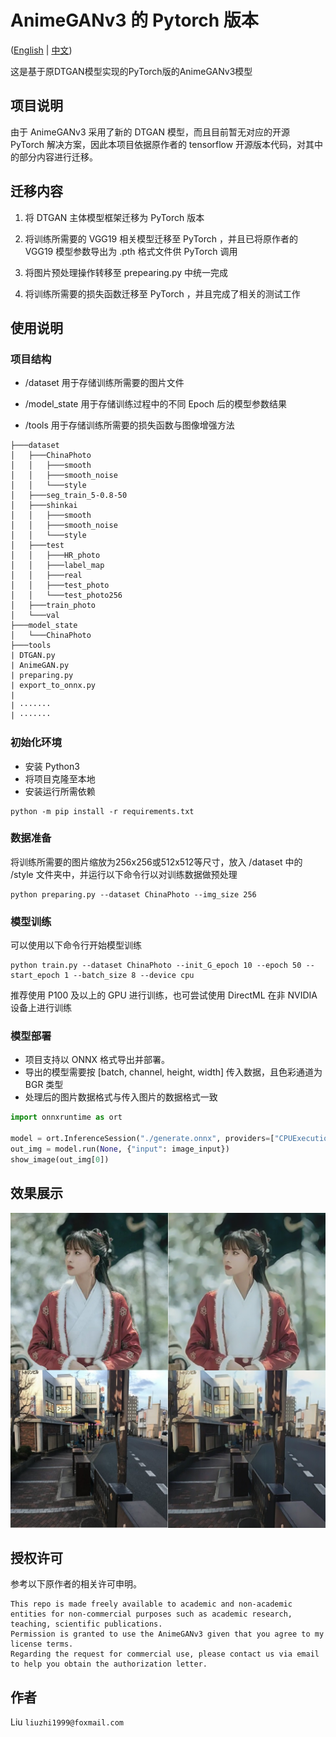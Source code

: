 # AnimeGANv3 的 Pytorch 版本

([English](./README.md) | [中文](./Chinese.md))

这是基于原DTGAN模型实现的PyTorch版的AnimeGANv3模型

## 项目说明

由于 AnimeGANv3 采用了新的 DTGAN 模型，而且目前暂无对应的开源 PyTorch 解决方案，因此本项目依据原作者的 tensorflow 开源版本代码，对其中的部分内容进行迁移。

## 迁移内容

1. 将 DTGAN 主体模型框架迁移为 PyTorch 版本

2. 将训练所需要的 VGG19 相关模型迁移至 PyTorch ，并且已将原作者的 VGG19 模型参数导出为 .pth 格式文件供 PyTorch 调用

3. 将图片预处理操作转移至 prepearing.py 中统一完成

4. 将训练所需要的损失函数迁移至 PyTorch ，并且完成了相关的测试工作

## 使用说明

### 项目结构

- /dataset 用于存储训练所需要的图片文件

- /model_state 用于存储训练过程中的不同 Epoch 后的模型参数结果

- /tools 用于存储训练所需要的损失函数与图像增强方法

```tree
├───dataset
│   ├───ChinaPhoto
│   │   ├───smooth
│   │   ├───smooth_noise
│   │   └───style
│   ├───seg_train_5-0.8-50
│   ├───shinkai
│   │   ├───smooth
│   │   ├───smooth_noise
│   │   └───style
│   ├───test
│   │   ├───HR_photo
│   │   ├───label_map
│   │   ├───real
│   │   ├───test_photo
│   │   └───test_photo256
│   ├───train_photo
│   └───val
├───model_state
│   └───ChinaPhoto
├───tools
| DTGAN.py
| AnimeGAN.py
| preparing.py
| export_to_onnx.py
| 
| ·······
| ·······
```

### 初始化环境

- 安装 Python3
- 将项目克隆至本地
- 安装运行所需依赖

```shell
python -m pip install -r requirements.txt
```

### 数据准备

将训练所需要的图片缩放为256x256或512x512等尺寸，放入 /dataset 中的 /style 文件夹中，并运行以下命令行以对训练数据做预处理

```shell
python preparing.py --dataset ChinaPhoto --img_size 256
```

### 模型训练

可以使用以下命令行开始模型训练

```shell
python train.py --dataset ChinaPhoto --init_G_epoch 10 --epoch 50 --start_epoch 1 --batch_size 8 --device cpu
```

推荐使用 P100 及以上的 GPU 进行训练，也可尝试使用 DirectML 在非 NVIDIA 设备上进行训练

### 模型部署

- 项目支持以 ONNX 格式导出并部署。
- 导出的模型需要按 [batch, channel, height, width] 传入数据，且色彩通道为 BGR 类型
- 处理后的图片数据格式与传入图片的数据格式一致

```python
import onnxruntime as ort

model = ort.InferenceSession("./generate.onnx", providers=["CPUExecutionProvider"])
out_img = model.run(None, {"input": image_input})
show_image(out_img[0])
```

## 效果展示

![picture](./show.jpg)

## 授权许可

参考以下原作者的相关许可申明。

```plain
This repo is made freely available to academic and non-academic entities for non-commercial purposes such as academic research, teaching, scientific publications.  
Permission is granted to use the AnimeGANv3 given that you agree to my license terms.  
Regarding the request for commercial use, please contact us via email to help you obtain the authorization letter.
```

## 作者

Liu `liuzhi1999@foxmail.com`
